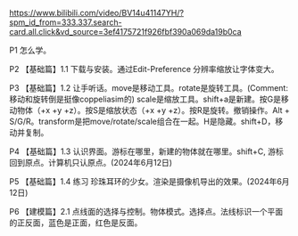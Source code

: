 https://www.bilibili.com/video/BV14u41147YH/?spm_id_from=333.337.search-card.all.click&vd_source=3ef4175721f926fbf390a069da19b0ca

P1 怎么学。

P2  【基础篇】1.1 下载与安装。通过Edit-Preference 分辨率缩放让字体变大。

P3  【基础篇】1.2 让手听话。move是移动工具。rotate是旋转工具。(Comment: 移动和旋转倒是挺像coppeliasim的) scale是缩放工具。shift+a是新建。按G是移动物体（+x +y +z）。按S是缩放状态（+x +y +z）。按R是旋转。撤销操作。Alt + S/G/R。transform是把move/rotate/scale组合在一起。H是隐藏。shift+D，移动并复制。

P4  【基础篇】1.3 认识界面。游标在哪里，新建的物体就在哪里。shift+C, 游标回到原点。计算机只认原点。(2024年6月12日)

P5  【基础篇】1.4 练习 珍珠耳环的少女。渲染是摄像机导出的效果。(2024年6月12日)

P6  【建模篇】2.1 点线面的选择与控制。物体模式。选择点。法线标识一个平面的正反面，蓝色是正面，红色是反面。
